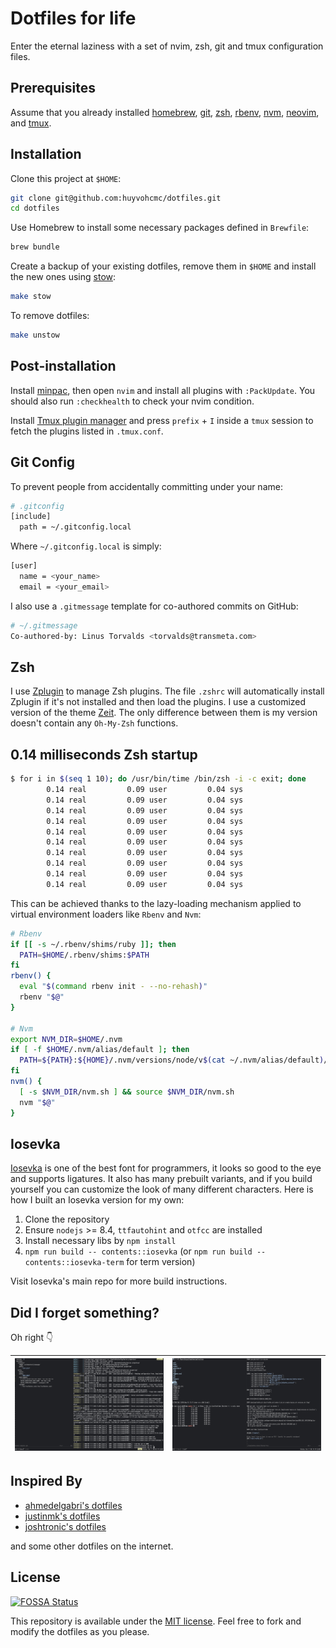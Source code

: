 # Dotfiles for life

Enter the eternal laziness with a set of nvim, zsh, git and tmux configuration files.

## Prerequisites

Assume that you already installed [homebrew](https://brew.sh/), [git](https://git-scm.com/), [zsh](https://github.com/robbyrussell/oh-my-zsh/wiki/Installing-ZSH), [rbenv](https://github.com/rbenv/rbenv), [nvm](https://github.com/nvm-sh/nvm), [neovim](https://neovim.io/), and [tmux](https://github.com/tmux/tmux).

## Installation

Clone this project at `$HOME`:

```sh
git clone git@github.com:huyvohcmc/dotfiles.git
cd dotfiles
```

Use Homebrew to install some necessary packages defined in `Brewfile`:

```sh
brew bundle
```

Create a backup of your existing dotfiles, remove them in `$HOME` and install the new ones using [stow](https://www.gnu.org/software/stow/):

```sh
make stow
```

To remove dotfiles:

```sh
make unstow
```

## Post-installation

Install [minpac](https://github.com/k-takata/minpac), then open `nvim` and install all plugins with `:PackUpdate`. You should also run `:checkhealth` to check your nvim condition.

Install [Tmux plugin manager](https://github.com/tmux-plugins/tpm) and press `prefix` + `I` inside a `tmux` session to fetch the plugins listed in `.tmux.conf`.

## Git Config

To prevent people from accidentally committing under your name:

```sh
# .gitconfig
[include]
  path = ~/.gitconfig.local
```

Where `~/.gitconfig.local` is simply:

```sh
[user]
  name = <your_name>
  email = <your_email>
```

I also use a `.gitmessage` template for co-authored commits on GitHub:

```sh
# ~/.gitmessage
Co-authored-by: Linus Torvalds <torvalds@transmeta.com>
```

## Zsh

I use [Zplugin](https://github.com/zdharma/zplugin) to manage Zsh plugins. The file `.zshrc` will automatically install Zplugin if it's not installed and then load the plugins. I use a customized version of the theme [Zeit](https://github.com/zeit/zeit.zsh-theme). The only difference between them is my version doesn't contain any `Oh-My-Zsh` functions.

## 0.14 milliseconds Zsh startup

```sh
$ for i in $(seq 1 10); do /usr/bin/time /bin/zsh -i -c exit; done
        0.14 real         0.09 user         0.04 sys
        0.14 real         0.09 user         0.04 sys
        0.14 real         0.09 user         0.04 sys
        0.14 real         0.09 user         0.04 sys
        0.14 real         0.09 user         0.04 sys
        0.14 real         0.09 user         0.04 sys
        0.14 real         0.09 user         0.04 sys
        0.14 real         0.09 user         0.04 sys
        0.14 real         0.09 user         0.04 sys
        0.14 real         0.09 user         0.04 sys
```

This can be achieved thanks to the lazy-loading mechanism applied to virtual environment loaders like `Rbenv` and `Nvm`:

```sh
# Rbenv
if [[ -s ~/.rbenv/shims/ruby ]]; then
  PATH=$HOME/.rbenv/shims:$PATH
fi
rbenv() {
  eval "$(command rbenv init - --no-rehash)"
  rbenv "$@"
}

# Nvm
export NVM_DIR=$HOME/.nvm
if [ -f $HOME/.nvm/alias/default ]; then
  PATH=${PATH}:${HOME}/.nvm/versions/node/v$(cat ~/.nvm/alias/default)/bin
fi
nvm() {
  [ -s $NVM_DIR/nvm.sh ] && source $NVM_DIR/nvm.sh
  nvm "$@"
}
```

## Iosevka

[Iosevka](https://github.com/be5invis/Iosevka) is one of the best font for programmers, it looks so good to the eye and supports ligatures. It also has many prebuilt variants, and if you build yourself you can customize the look of many different characters. Here is how I built an Iosevka version for my own:

1. Clone the repository
2. Ensure `nodejs` >= 8.4, `ttfautohint` and `otfcc` are installed
3. Install necessary libs by `npm install`
4. `npm run build -- contents::iosevka` (or `npm run build -- contents::iosevka-term` for term version)

Visit Iosevka's main repo for more build instructions.

## Did I forget something?

Oh right :point_down:

![screenshot 1](screenshot1.png) | ![screenshot 2](screenshot2.png)
:-: | :-:

## Inspired By

- [ahmedelgabri's dotfiles](https://github.com/ahmedelgabri/dotfiles)
- [justinmk's dotfiles](https://github.com/justinmk/config)
- [joshtronic's dotfiles](https://github.com/joshtronic/dotfiles)

and some other dotfiles on the internet.

## License

[![FOSSA Status](https://app.fossa.io/api/projects/git%2Bgithub.com%2Fhuyvohcmc%2Fdotfiles.svg?type=large)](https://app.fossa.io/projects/git%2Bgithub.com%2Fhuyvohcmc%2Fdotfiles?ref=badge_large)

This repository is available under the [MIT license](./.github/LICENSE). Feel free to fork and modify the dotfiles as you please.
